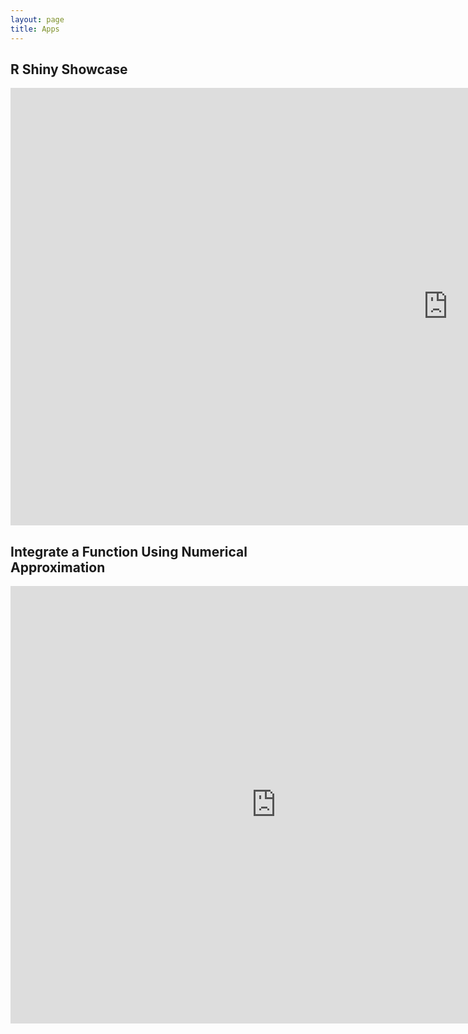 ```yaml
---
layout: page
title: Apps
---
```

## R Shiny Showcase
<iframe width="1400" height="700" src="https://infordsl.shinyapps.io/demo/" frameborder="0" allowfullscreen></iframe>


## Integrate a Function Using Numerical Approximation
<iframe width="850" height="700" src="https://tianweizhang.shinyapps.io/integrate/" frameborder="0" allowfullscreen></iframe>

